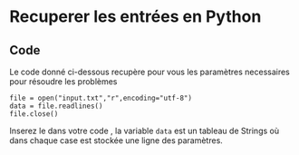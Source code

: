 # Recuperer les entrées en Python

## Code 
Le code donné ci-dessous recupère pour vous les paramètres necessaires pour résoudre les problèmes
 
```
file = open("input.txt","r",encoding="utf-8")
data = file.readlines()
file.close()
```

Inserez le dans votre code , la variable ```data``` est un tableau de Strings où dans chaque case est stockée une ligne des paramètres.
